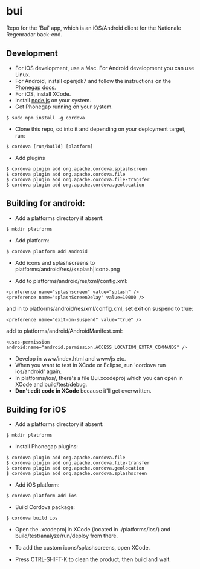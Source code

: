 bui
===

Repo for the 'Bui' app, which is an iOS/Android client for the Nationale Regenradar back-end.


Development
-----------

 - For iOS development, use a Mac. For Android development you can use Linux.
 - For Android, install openjdk7 and follow the instructions on the [Phonegap docs](http://docs.phonegap.com/).
 - For iOS, install XCode.
 - Install [node.js](http://nodejs.org/) on your system.
 - Get Phonegap running on your system.

```
$ sudo npm install -g cordova
```
 
 - Clone this repo, cd into it and depending on your deployment target, run:

```
$ cordova [run/build] [platform]
```

 - Add plugins
 
```
$ cordova plugin add org.apache.cordova.splashscreen
$ cordova plugin add org.apache.cordova.file
$ cordova plugin add org.apache.cordova.file-transfer
$ cordova plugin add org.apache.cordova.geolocation
```

Building for android:
---------------------
 
 - Add a platforms directory if absent:

```
$ mkdir platforms
```

 - Add platform:

```
$ cordova platform add android
```

 - Add icons and splashscreens to platforms/android/res/<icons-folders>/<splash|icon>.png

 - Add to platforms/android/res/xml/config.xml:
```
<preference name="splashscreen" value="splash" />
<preference name="splashScreenDelay" value=10000 />
```
and in to platforms/android/res/xml/config.xml, set exit on suspend to true:
```
<preference name="exit-on-suspend" value="true" />
```

add to platforms/android/AndroidManifest.xml:
```
<uses-permission android:name="android.permission.ACCESS_LOCATION_EXTRA_COMMANDS" />
```


 - Develop in www/index.html and www/js etc.
 - When you want to test in XCode or Eclipse, run 'cordova run ios/android' again.
 - In platforms/ios/, there's a file Bui.xcodeproj which you can open in XCode and build/test/debug.
 - **Don't edit code in XCode** because it'll get overwritten.


Building for iOS
----------------

 - Add a platforms directory if absent:

```
$ mkdir platforms
```

 - Install Phonegap plugins:

```
$ cordova plugin add org.apache.cordova.file
$ cordova plugin add org.apache.cordova.file-transfer
$ cordova plugin add org.apache.cordova.geolocation
$ cordova plugin add org.apache.cordova.splashscreen
```

 - Add iOS platform:

```
$ cordova platform add ios
```

 - Build Cordova package:

```
$ cordova build ios
```

- Open the .xcodeproj in XCode (located in ./platforms/ios/) and build/test/analyze/run/deploy from there.

- To add the custom icons/splashscreens, open XCode.
- Press CTRL-SHIFT-K to clean the product, then build and wait.

